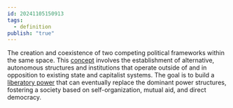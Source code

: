 ```yaml
---
id: 20241105150913
tags:
  - definition
publish: "true"
---
```

The creation and coexistence of two competing political frameworks within the same space. This [concept](https://anarchistnews.org/content/what-dual-power) involves the establishment of alternative, autonomous structures and institutions that operate outside of and in opposition to existing state and capitalist systems. The goal is to build a [liberatory power](https://blackrosefed.org/base-building-dual-power/) that can eventually replace the dominant power structures, fostering a society based on self-organization, mutual aid, and direct democracy.